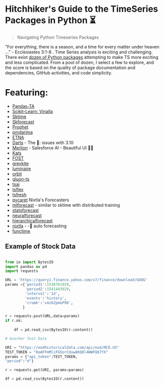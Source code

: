 # Hitchhiker's Guide to the TimeSeries Packages in Python ⏳
> Navigating Python Timeseries Packages

"For everything, there is a season, and a time for every matter under heaven ..." - Ecclesiastes 3:1-8 . Time Series analysis is exciting and challenging. There exist [dozen of Python packages](https://github.com/lmmentel/awesome-time-series) attempting to make TS more exciting and less complicated. From a pool of dozen, I select a few to explore, and the score is based on the quality of package documentation and dependencies, GitHub activities, and code simplicity.  

# Featuring:
   * [Pandas-TA](https://github.com/twopirllc/pandas-ta)
   * [Scikit-Learn: Vinalla](https://scikit-learn.org/stable/auto_examples/applications/plot_cyclical_feature_engineering.html#sphx-glr-auto-examples-applications-plot-cyclical-feature-engineering-py)
   * [Sktime](https://github.com/alan-turing-institute/sktime)
   * [Skforecast](https://github.com/JoaquinAmatRodrigo/skforecast)
   * [Prophet](https://github.com/facebook/prophet)
   * [pmdarima](https://github.com/alkaline-ml/pmdarima)
   * [ETNA](https://github.com/tinkoff-ai/etna)
   * [Darts](https://unit8co.github.io/darts/) - The 👑: issues with 3.10
   * [Merlion](https://github.com/salesforce/Merlion) - Salesforce AI - Beautiful UI 🤔💡 
   * [Kats](https://github.com/facebookresearch/Kats)
   * [FOST](https://github.com/microsoft/FOST)
   * [greykite](https://github.com/linkedin/greykite)
   * [luminaire](https://github.com/zillow/luminaire)
   * [orbit](https://github.com/uber/orbit)
   * [gluon-ts](https://github.com/awslabs/gluon-ts)
   * [tsai](https://github.com/timeseriesAI/tsai)
   * [tsflex](https://github.com/predict-idlab/tsflex)
   * [tsfresh](https://github.com/blue-yonder/tsfresh)
   * [pycaret](https://pycaret.readthedocs.io/en/time_series/api/time_series.html)
   Nixtla's Forecasters
   * [mlforecast](https://github.com/Nixtla/mlforecast) - similar to sktime with distributed training
   * [statsforecast](https://github.com/Nixtla/statsforecast)
   * [neuralforecast](https://github.com/Nixtla/neuralforecast)
   * [hierarchicalforecast](https://github.com/Nixtla/hierarchicalforecast)
   * [nixtla](https://github.com/Nixtla/nixtla) - - auto forecasting
   * [functime](https://github.com/neocortexdb/functime)

## Example of Stock Data

```python

from io import BytesIO
import pandas as pd
import requests

URL = 'https://query1.finance.yahoo.com/v7/finance/download/GOOG'
params ={'period1':1538761929,
         'period2':1541443929,
         'interval':'1d',
         'events':'history',
         'crumb':'v4z6ZpmoP98',
        }

r = requests.post(URL,data=params)
if r.ok:
   
    df = pd.read_csv(BytesIO(r.content))

# Anorher Test Data

URI = "https://eodhistoricaldata.com/api/eod/MCD.US"
TEST_TOKEN = "OeAFFmMliFG5orCUuwAKQ8l4WWFQ67YX"
params = {"api_token":TEST_TOKEN,
"period":"d"}

r = requests.get(URI, params=params)

df = pd.read_csv(BytesIO(r.content))

```
